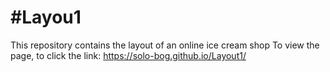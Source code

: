 #Layou1
=====================
This repository contains the layout of an online ice cream shop
To view the page, to click the link: https://solo-bog.github.io/Layout1/
